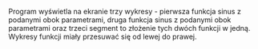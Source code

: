 Program wyświetla na ekranie trzy wykresy - pierwsza funkcja sinus z podanymi obok parametrami, druga funkcja sinus z podanymi obok parametrami oraz trzeci segment to złożenie tych dwóch funkcji w jedną. Wykresy funkcji miały przesuwać się od lewej do prawej.